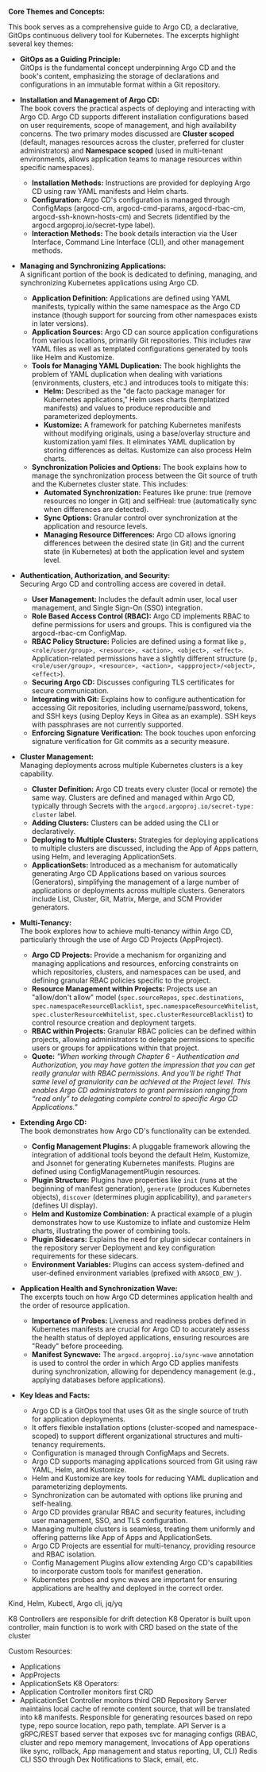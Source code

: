 **Core Themes and Concepts:**

This book serves as a comprehensive guide to Argo CD, a declarative, GitOps continuous delivery tool for Kubernetes. The excerpts highlight several key themes:

- **GitOps as a Guiding Principle:**  
	GitOps is the fundamental concept underpinning Argo CD and the book's content, emphasizing the storage of declarations and configurations in an immutable format within a Git repository.

- **Installation and Management of Argo CD:**  
	The book covers the practical aspects of deploying and interacting with Argo CD. Argo CD supports different installation configurations based on user requirements, scope of management, and high availability concerns. The two primary modes discussed are **Cluster scoped** (default, manages resources across the cluster, preferred for cluster administrators) and **Namespace scoped** (used in multi-tenant environments, allows application teams to manage resources within specific namespaces).
	- **Installation Methods:** Instructions are provided for deploying Argo CD using raw YAML manifests and Helm charts.
	- **Configuration:** Argo CD's configuration is managed through ConfigMaps (argocd-cm, argocd-cmd-params, argocd-rbac-cm, argocd-ssh-known-hosts-cm) and Secrets (identified by the argocd.argoproj.io/secret-type label).
	- **Interaction Methods:** The book details interaction via the User Interface, Command Line Interface (CLI), and other management methods.

- **Managing and Synchronizing Applications:**  
	A significant portion of the book is dedicated to defining, managing, and synchronizing Kubernetes applications using Argo CD.
	- **Application Definition:** Applications are defined using YAML manifests, typically within the same namespace as the Argo CD instance (though support for sourcing from other namespaces exists in later versions).
	- **Application Sources:** Argo CD can source application configurations from various locations, primarily Git repositories. This includes raw YAML files as well as templated configurations generated by tools like Helm and Kustomize.
	- **Tools for Managing YAML Duplication:** The book highlights the problem of YAML duplication when dealing with variations (environments, clusters, etc.) and introduces tools to mitigate this:
		- **Helm:** Described as the "de facto package manager for Kubernetes applications," Helm uses charts (templatized manifests) and values to produce reproducible and parameterized deployments.
		- **Kustomize:** A framework for patching Kubernetes manifests without modifying originals, using a base/overlay structure and kustomization.yaml files. It eliminates YAML duplication by storing differences as deltas. Kustomize can also process Helm charts.
	- **Synchronization Policies and Options:** The book explains how to manage the synchronization process between the Git source of truth and the Kubernetes cluster state. This includes:
		- **Automated Synchronization:** Features like prune: true (remove resources no longer in Git) and selfHeal: true (automatically sync when differences are detected).
		- **Sync Options:** Granular control over synchronization at the application and resource levels.
		- **Managing Resource Differences:** Argo CD allows ignoring differences between the desired state (in Git) and the current state (in Kubernetes) at both the application level and system level.

- **Authentication, Authorization, and Security:**  
	Securing Argo CD and controlling access are covered in detail.
	- **User Management:** Includes the default admin user, local user management, and Single Sign-On (SSO) integration.
	- **Role Based Access Control (RBAC):** Argo CD implements RBAC to define permissions for users and groups. This is configured via the argocd-rbac-cm ConfigMap.
	- **RBAC Policy Structure:** Policies are defined using a format like `p, <role/user/group>, <resource>, <action>, <object>, <effect>`. Application-related permissions have a slightly different structure (`p, <role/user/group>, <resource>, <action>, <appproject>/<object>, <effect>`).
	- **Securing Argo CD:** Discusses configuring TLS certificates for secure communication.
	- **Integrating with Git:** Explains how to configure authentication for accessing Git repositories, including username/password, tokens, and SSH keys (using Deploy Keys in Gitea as an example). SSH keys with passphrases are not currently supported.
	- **Enforcing Signature Verification:** The book touches upon enforcing signature verification for Git commits as a security measure.

- **Cluster Management:**  
	Managing deployments across multiple Kubernetes clusters is a key capability.
	- **Cluster Definition:** Argo CD treats every cluster (local or remote) the same way. Clusters are defined and managed within Argo CD, typically through Secrets with the `argocd.argoproj.io/secret-type: cluster` label.
	- **Adding Clusters:** Clusters can be added using the CLI or declaratively.
	- **Deploying to Multiple Clusters:** Strategies for deploying applications to multiple clusters are discussed, including the App of Apps pattern, using Helm, and leveraging ApplicationSets.
	- **ApplicationSets:** Introduced as a mechanism for automatically generating Argo CD Applications based on various sources (Generators), simplifying the management of a large number of applications or deployments across multiple clusters. Generators include List, Cluster, Git, Matrix, Merge, and SCM Provider generators.

- **Multi-Tenancy:**  
	The book explores how to achieve multi-tenancy within Argo CD, particularly through the use of Argo CD Projects (AppProject).
	- **Argo CD Projects:** Provide a mechanism for organizing and managing applications and resources, enforcing constraints on which repositories, clusters, and namespaces can be used, and defining granular RBAC policies specific to the project.
	- **Resource Management within Projects:** Projects use an "allow/don't allow" model (`spec.sourceRepos`, `spec.destinations`, `spec.namespaceResourceBlacklist`, `spec.namespaceResourceWhitelist`, `spec.clusterResourceWhitelist`, `spec.clusterResourceBlacklist`) to control resource creation and deployment targets.
	- **RBAC within Projects:** Granular RBAC policies can be defined within projects, allowing administrators to delegate permissions to specific users or groups for applications within that project.
	- **Quote:** _"When working through Chapter 6 - Authentication and Authorization, you may have gotten the impression that you can get really granular with RBAC permissions. And you’ll be right! That same level of granularity can be achieved at the Project level. This enables Argo CD administrators to grant permission ranging from “read only” to delegating complete control to specific Argo CD Applications."_

- **Extending Argo CD:**  
	The book demonstrates how Argo CD's functionality can be extended.
	- **Config Management Plugins:** A pluggable framework allowing the integration of additional tools beyond the default Helm, Kustomize, and Jsonnet for generating Kubernetes manifests. Plugins are defined using ConfigManagementPlugin resources.
	- **Plugin Structure:** Plugins have properties like `init` (runs at the beginning of manifest generation), `generate` (produces Kubernetes objects), `discover` (determines plugin applicability), and `parameters` (defines UI display).
	- **Helm and Kustomize Combination:** A practical example of a plugin demonstrates how to use Kustomize to inflate and customize Helm charts, illustrating the power of combining tools.
	- **Plugin Sidecars:** Explains the need for plugin sidecar containers in the repository server Deployment and key configuration requirements for these sidecars.
	- **Environment Variables:** Plugins can access system-defined and user-defined environment variables (prefixed with `ARGOCD_ENV_`).

- **Application Health and Synchronization Wave:**  
	The excerpts touch on how Argo CD determines application health and the order of resource application.
	- **Importance of Probes:** Liveness and readiness probes defined in Kubernetes manifests are crucial for Argo CD to accurately assess the health status of deployed applications, ensuring resources are "Ready" before proceeding.
	- **Manifest Syncwave:** The `argocd.argoproj.io/sync-wave` annotation is used to control the order in which Argo CD applies manifests during synchronization, allowing for dependency management (e.g., applying databases before applications).

- **Key Ideas and Facts:**  
	- Argo CD is a GitOps tool that uses Git as the single source of truth for application deployments.
	- It offers flexible installation options (cluster-scoped and namespace-scoped) to support different organizational structures and multi-tenancy requirements.
	- Configuration is managed through ConfigMaps and Secrets.
	- Argo CD supports managing applications sourced from Git using raw YAML, Helm, and Kustomize.
	- Helm and Kustomize are key tools for reducing YAML duplication and parameterizing deployments.
	- Synchronization can be automated with options like pruning and self-healing.
	- Argo CD provides granular RBAC and security features, including user management, SSO, and TLS configuration.
	- Managing multiple clusters is seamless, treating them uniformly and offering patterns like App of Apps and ApplicationSets.
	- Argo CD Projects are essential for multi-tenancy, providing resource and RBAC isolation.
	- Config Management Plugins allow extending Argo CD's capabilities to incorporate custom tools for manifest generation.
	- Kubernetes probes and sync waves are important for ensuring applications are healthy and deployed in the correct order.

Kind, Helm, Kubectl, Argo cli, jq/yq

K8 Controllers are responsible for drift detection
K8 Operator is built upon controller, main function is to work with CRD based on the state of the cluster

Custom Resources:
- Applications
- AppProjects
- ApplicationSets
K8 Operators:
- Application Controller monitors first CRD
- ApplicationSet Controller monitors third CRD
Repository Server maintains local cache of remote content source, that will be translated into k8 manifests. Responsible for generating resources based on repo type, repo source location, repo path, template.
API Server is a gRPC/REST based server that exposes svc for managing configs (RBAC, cluster and repo memory management, Invocations of App operations like sync, rollback, App management and status reporting, UI, CLI)
Redis
CLI
SSO through Dex
Notifications to Slack, email, etc.


